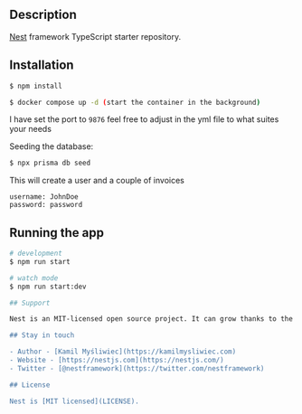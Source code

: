 ## Description

[Nest](https://github.com/nestjs/nest) framework TypeScript starter repository.

## Installation

```bash
$ npm install
```

```bash
$ docker compose up -d (start the container in the background)
```

I have set the port to  ```9876``` feel free to adjust in the yml file to what suites your needs

Seeding the database:


```bash
$ npx prisma db seed
```

This will create a user and a couple of invoices

```
username: JohnDoe
password: password
```

## Running the app

```bash
# development
$ npm run start

# watch mode
$ npm run start:dev

## Support

Nest is an MIT-licensed open source project. It can grow thanks to the sponsors and support by the amazing backers. If you'd like to join them, please [read more here](https://docs.nestjs.com/support).

## Stay in touch

- Author - [Kamil Myśliwiec](https://kamilmysliwiec.com)
- Website - [https://nestjs.com](https://nestjs.com/)
- Twitter - [@nestframework](https://twitter.com/nestframework)

## License

Nest is [MIT licensed](LICENSE).
